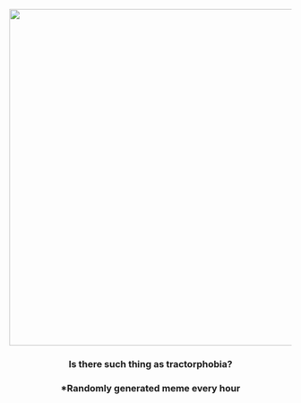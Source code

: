 <p align="center">
        <img src="https://i.redd.it/4um97sw3jwo81.jpg" width="600" height="600">
        </p>
        <h3 align="center">Is there such thing as tractorphobia?</h3>
        <h3 align="center">*Randomly generated meme every hour</h3>
    